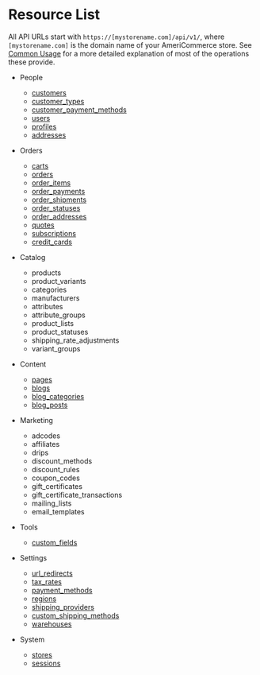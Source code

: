 Resource List
=============

All API URLs start with `https://[mystorename.com]/api/v1/`, where `[mystorename.com]` is the domain name of your AmeriCommerce store. See [Common Usage](common_usage.md) for a more detailed explanation of most of the operations these provide.

* People
	* [customers](resources/customers.md)
	* [customer_types](resources/customer_types.md)
	* [customer_payment_methods](resources/customer_payment_methods.md)
	* [users](resources/users.md)
	* [profiles](resources/profiles.md)
	* [addresses](resources/addresses.md)

* Orders
	* [carts](resources/carts.md)
	* [orders](resources/orders.md)
	* [order_items](resources/order_items.md)
	* [order_payments](resources/order_payments.md)
	* [order_shipments](resources/order_shipments.md)
	* [order_statuses](resources/order_statuses.md)
	* [order_addresses](resources/order_addresses.md)
	* [quotes](resources/quotes.md)
	* [subscriptions](resources/subscriptions.md)
	* [credit_cards](resources/credit_cards.md)

* Catalog
	* products
	* product_variants
	* categories
	* manufacturers
	* attributes
	* attribute_groups
	* product_lists
	* product_statuses
	* shipping_rate_adjustments
	* variant_groups

* Content
	* [pages](resources/pages.md)
	* [blogs](resources/blogs.md)
	* [blog_categories](resources/blog_categories.md)
	* [blog_posts](resources/blog_posts.md)

* Marketing
	* adcodes
	* affiliates
	* drips
	* discount_methods
	* discount_rules
	* coupon_codes
	* gift_certificates
	* gift_certificate_transactions
	* mailing_lists
	* email_templates

* Tools
	* [custom_fields](resources/custom_fields.md)

* Settings
	* [url_redirects](resources/url_redirects.md)
	* [tax_rates](resources/tax_rates.md)
	* [payment_methods](resources/payment_methods.md)
	* [regions](resources/regions.md)
	* [shipping_providers](resources/shipping_providers.md)
	* [custom_shipping_methods](resources/custom_shipping_methods.md)
	* [warehouses](resources/warehouses.md)

* System
	* [stores](resources/stores.md)
	* [sessions](resources/sessions.md)